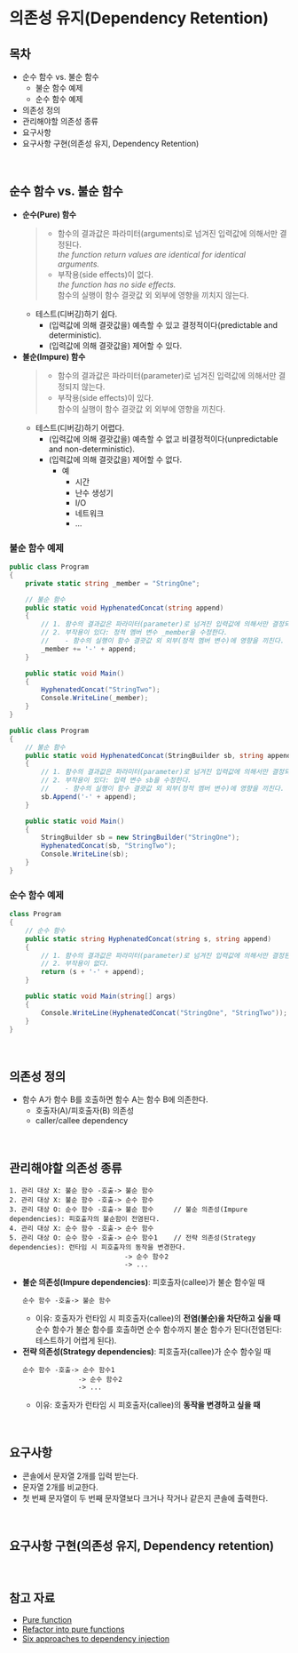 # 의존성 유지(Dependency Retention)

## 목차
- 순수 함수 vs. 불순 함수
  - 불순 함수 예제
  - 순수 함수 예제
- 의존성 정의
- 관리해야할 의존성 종류
- 요구사항
- 요구사항 구현(의존성 유지, Dependency Retention)

<br/>

## 순수 함수 vs. 불순 함수
- **순수(Pure) 함수**
  > - 함수의 결과값은 파라미터(arguments)로 넘겨진 입력값에 의해서만 결정된다.  
  >   _the function return values are identical for identical arguments._
  > - 부작용(side effects)이 없다.  
  >   _the function has no side effects._  
  >   함수의 실행이 함수 결괏값 외 외부에 영향을 끼치지 않는다.
  - 테스트(디버깅)하기 쉽다.
    - (입력값에 의해 결괏값을) 예측할 수 있고 결정적이다(predictable and deterministic).
    - (입력값에 의해 결괏값을) 제어할 수 있다.
- **불순(Impure) 함수**
  > - 함수의 결과값은 파라미터(parameter)로 넘겨진 입력값에 의해서만 결정되지 않는다.
  > - 부작용(side effects)이 있다.  
  >   함수의 실행이 함수 결괏값 외 외부에 영향을 끼친다.
  - 테스트(디버깅)하기 어렵다.
    - (입력값에 의해 결괏값을) 예측할 수 없고 비결정적이다(unpredictable and non-deterministic).
    - (입력값에 의해 결괏값을) 제어할 수 없다.
      - 예
        - 시간
        - 난수 생성기
        - I/O
        - 네트워크
        - ...

### 불순 함수 예제
```cs
public class Program
{
    private static string _member = "StringOne";

    // 불순 함수
    public static void HyphenatedConcat(string append)
    {
        // 1. 함수의 결과값은 파라미터(parameter)로 넘겨진 입력값에 의해서만 결정되지 않는다.
        // 2. 부작용이 있다: 정적 멤버 변수 _member을 수정한다.
        //    - 함수의 실행이 함수 결괏값 외 외부(정적 멤버 변수)에 영향을 끼친다.
        _member += '-' + append;
    }

    public static void Main()
    {
        HyphenatedConcat("StringTwo");
        Console.WriteLine(_member);
    }
}
```

```cs
public class Program
{
    // 불순 함수
    public static void HyphenatedConcat(StringBuilder sb, string append)
    {
        // 1. 함수의 결과값은 파라미터(parameter)로 넘겨진 입력값에 의해서만 결정되지 않는다.
        // 2. 부작용이 있다: 입력 변수 sb을 수정한다.
        //    - 함수의 실행이 함수 결괏값 외 외부(정적 멤버 변수)에 영향을 끼친다.
        sb.Append('-' + append);
    }

    public static void Main()
    {
        StringBuilder sb = new StringBuilder("StringOne");
        HyphenatedConcat(sb, "StringTwo");
        Console.WriteLine(sb);
    }
}
```

### 순수 함수 예제
```cs
class Program
{
    // 순수 함수
    public static string HyphenatedConcat(string s, string append)
    {
        // 1. 함수의 결과값은 파라미터(parameter)로 넘겨진 입력값에 의해서만 결정된다.
        // 2. 부작용이 없다.
        return (s + '-' + append);
    }

    public static void Main(string[] args)
    {
        Console.WriteLine(HyphenatedConcat("StringOne", "StringTwo"));
    }
}
```

<br/>

## 의존성 정의
- 함수 A가 함수 B를 호출하면 함수 A는 함수 B에 의존한다.
  - 호출자(A)/피호출자(B) 의존성
  - caller/callee dependency

<br/>

## 관리해야할 의존성 종류
```
1. 관리 대상 X: 불순 함수 -호출-> 불순 함수
2. 관리 대상 X: 불순 함수 -호출-> 순수 함수
3. 관리 대상 O: 순수 함수 -호출-> 불순 함수     // 불순 의존성(Impure dependencies): 피호출자의 불순함이 전염된다.
4. 관리 대상 X: 순수 함수 -호출-> 순수 함수
5. 관리 대상 O: 순수 함수 -호출-> 순수 함수1    // 전략 의존성(Strategy dependencies): 런타임 시 피호출자의 동작을 변경한다.
                             -> 순수 함수2
                             -> ...
```

- **불순 의존성(Impure dependencies)**: 피호출자(callee)가 불순 함수일 때
  ```
  순수 함수 -호출-> 불순 함수
  ```
  - 이유: 호출자가 런타임 시 피호출자(callee)의 **전염(불순)을 차단하고 싶을 때**  
    순수 함수가 불순 함수를 호출하면 순수 함수까지 불순 함수가 된다(전염된다: 테스트하기 어렵게 된다).
- **전략 의존성(Strategy dependencies)**: 피호출자(callee)가 순수 함수일 때
  ```
  순수 함수 -호출-> 순수 함수1
                -> 순수 함수2
                -> ...
  ```
  - 이유: 호출자가 런타임 시 피호출자(callee)의 **동작을 변경하고 싶을 때**

<br/>

## 요구사항
- 콘솔에서 문자열 2개를 입력 받는다.
- 문자열 2개를 비교한다.
- 첫 번째 문자열이 두 번째 문자열보다 크거나 작거나 같은지 콘솔에 출력한다.

<br/>

## 요구사항 구현(의존성 유지, Dependency retention)


<br/>

## 참고 자료
- [Pure function](https://en.wikipedia.org/wiki/Pure_function)
- [Refactor into pure functions](https://learn.microsoft.com/ko-kr/dotnet/standard/linq/refactor-pure-functions)
- [Six approaches to dependency injection](https://fsharpforfunandprofit.com/posts/dependencies/)
